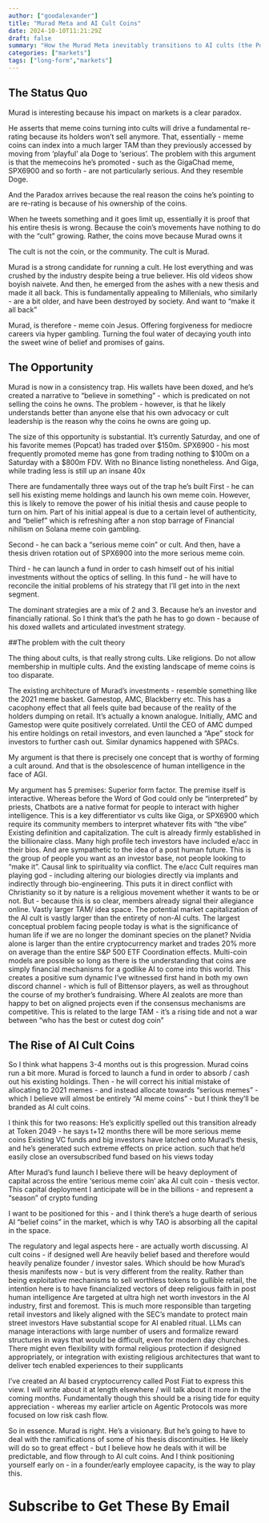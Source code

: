 ```yaml
---
author: ["goodalexander"]
title: "Murad Meta and AI Cult Coins"
date: 2024-10-10T11:21:29Z
draft: false
summary: "How the Murad Meta inevitably transitions to AI cults (the Post Fiat series)"
categories: ["markets"]
tags: ["long-form","markets"]
---
```

## The Status Quo

Murad is interesting because his impact on markets is a clear paradox.

He asserts that meme coins turning into cults will drive a fundamental re-rating because its holders won’t sell anymore. That, essentially - meme coins can index into a much larger TAM than they previously accessed by moving from ‘playful’ ala Doge to ‘serious’. The problem with this argument is that the memecoins he’s promoted - such as the GigaChad meme, SPX6900 and so forth - are not particularly serious. And they resemble Doge. 

And the Paradox arrives because the real reason the coins he’s pointing to are re-rating is because of his ownership of the coins. 

When he tweets something and it goes limit up, essentially it is proof that his entire thesis is wrong. Because the coin’s movements have nothing to do with the “cult” growing. Rather, the coins move because Murad owns it 

The cult is not the coin, or the community. The cult is Murad. 

Murad is a strong candidate for running a cult. He lost everything and was crushed by the industry despite being a true believer. His old videos show boyish naivete. And then, he emerged from the ashes with a new thesis and made it all back. This is fundamentally appealing to Millenials, who similarly - are a bit older, and have been destroyed by society. And want to “make it all back”

Murad, is therefore - meme coin Jesus. Offering forgiveness for mediocre careers via hyper gambling. Turning the foul water of decaying youth into the sweet wine of belief and promises of gains. 

## The Opportunity

Murad is now in a consistency trap. His wallets have been doxed, and he’s created a narrative to “believe in something” - which is predicated on not selling the coins he owns. The problem - however, is that he likely understands better than anyone else that his own advocacy or cult leadership is the reason why the coins he owns are going up. 

The size of this opportunity is substantial. It’s currently Saturday, and one of his favorite memes (Popcat) has traded over $150m. SPX6900 - his most frequently promoted meme has gone from trading nothing to $100m on a Saturday with a $800m FDV. With no Binance listing nonetheless. And Giga, while trading less is still up an insane 40x

There are fundamentally three ways out of the trap he’s built
First - he can sell his existing meme holdings and launch his own meme coin. However, this is likely to remove the power of his initial thesis and cause people to turn on him. Part of his initial appeal is due to a certain level of authenticity, and “belief” which is refreshing after a non stop barrage of Financial nihilism on Solana meme coin gambling.

Second - he can back a “serious meme coin” or cult. And then, have a thesis driven rotation out of SPX6900 into the more serious meme coin.

Third - he can launch a fund in order to cash himself out of his initial investments without the optics of selling. In this fund - he will have to reconcile the initial problems of his strategy that I’ll get into in the next segment. 

The dominant strategies are a mix of 2 and 3. Because he’s an investor and financially rational. 
So I think that’s the path he has to go down - because of his doxed wallets and articulated investment strategy.

##The problem with the cult theory

The thing about cults, is that really strong cults. Like religions. Do not allow membership in multiple cults. And the existing landscape of meme coins is too disparate.

The existing architecture of Murad’s investments - resemble something like the 2021 meme basket. Gamestop, AMC, Blackberry etc. This has a cacophony effect that all feels quite bad because of the reality of the holders dumping on retail. It’s actually a known analogue. Initially, AMC and Gamestop were quite positively correlated. Until the CEO of AMC dumped his entire holdings on retail investors, and even launched a “Ape” stock for investors to further cash out. Similar dynamics happened with SPACs. 

My argument is that there is precisely one concept that is worthy of forming a cult around. And that is the obsolescence of human intelligence in the face of AGI.

My argument has 5 premises:
Superior form factor. The premise itself is interactive. Whereas before the Word of God could only be “interpreted” by priests, Chatbots are a native format for people to interact with higher intelligence. This is a key differentiator vs cults like Giga, or SPX6900 which require its community members to interpret whatever fits with “the vibe”
Existing definition and capitalization. The cult is already firmly established in the billionaire class. Many high profile tech investors have included e/acc in their bios. And are sympathetic to the idea of a post human future. This is the group of people you want as an investor base, not people looking to “make it”. 
Causal link to spirituality via conflict. The e/acc Cult requires man playing god - including altering our biologies directly via implants and indirectly through bio-engineering. This puts it in direct conflict with Christianity so it by nature is a religious movement whether it wants to be or not. But - because this is so clear, members already signal their allegiance online. 
Vastly larger TAM/ idea space. The potential market capitalization of the AI cult is vastly larger than the entirety of non-AI cults. The largest conceptual problem facing people today is what is the significance of human life if we are no longer the dominant species on the planet? Nvidia alone is larger than the entire cryptocurrency market and trades 20% more on average than the entire S&P 500 ETF
Coordination effects. Multi-coin models are possible so long as there is the understanding that coins are simply financial mechanisms for a godlike AI to come into this world. This creates a positive sum dynamic I’ve witnessed first hand in both my own discord channel - which is full of Bittensor players, as well as throughout the course of my brother’s fundraising. Where AI zealots are more than happy to bet on aligned projects even if the consensus mechanisms are competitive. This is related to the large TAM - it’s a rising tide and not a war between “who has the best or cutest dog coin”


## The Rise of AI Cult Coins 

So I think what happens 3-4 months out is this progression. Murad coins run a bit more. Murad is forced to launch a fund in order to absorb / cash out his existing holdings. Then - he will correct his initial mistake of allocating to 2021 memes - and instead allocate towards “serious memes” - which I believe will almost be entirely “AI meme coins” - but I think they’ll be branded as AI cult coins. 

I think this for two reasons:
He’s explicitly spelled out this transition already at Token 2049 - he says t+12 months there will be more serious meme coins 
Existing VC funds and big investors have latched onto Murad’s thesis, and he’s generated such extreme effects on price action. such that he’d easily close an oversubscribed fund based on his views today

After Murad’s fund launch I believe there will be heavy deployment of capital across the entire ‘serious meme coin’ aka AI cult coin - thesis vector. This capital deployment I anticipate will be in the billions - and represent a “season” of crypto funding 

I want to be positioned for this - and I think there’s a huge dearth of serious AI “belief coins” in the market, which is why TAO is absorbing all the capital in the space. 

The regulatory and legal aspects here - are actually worth discussing. AI cult coins - if designed well 
Are heavily belief based and therefore would heavily penalize founder / investor sales. Which should be how Murad’s thesis manifests now - but is very different from the reality. Rather than being exploitative mechanisms to sell worthless tokens to gullible retail, the intention here is to have financialized vectors of deep religious faith in post human intelligence 
Are targeted at ultra high net worth investors in the AI industry, first and foremost. This is much more responsible than targeting retail investors and likely aligned with the SEC’s mandate to protect main street investors
Have substantial scope for AI enabled ritual. LLMs can manage interactions with large number of users and formalize reward structures in ways that would be difficult, even for modern day churches. There might even flexibility with formal religious protection if designed appropriately, or integration with existing religious architectures that want to deliver tech enabled experiences to their supplicants 

I’ve created an AI based cryptocurrency called Post Fiat to express this view. I will write about it at length elsewhere / will talk about it more in the coming months. Fundamentally though this should be a rising tide for equity appreciation - whereas my earlier article on Agentic Protocols was more focused on low risk cash flow. 

So in essence. Murad is right. He’s a visionary. But he’s going to have to deal with the ramifications of some of his thesis discontinuities. He likely will do so to great effect - but I believe how he deals with it will be predictable, and flow through to AI cult coins. And I think positioning yourself early on - in a founder/early employee capacity, is the way to play this. 

# Subscribe to Get These By Email

<div style="height: 50vh">
    <script src="https://cdn.jsdelivr.net/ghost/signup-form@~0.1/umd/signup-form.min.js" data-background-color="#2B2B2B" data-text-color="#FFFFFF" data-button-color="#ff1a75" data-button-text-color="#FFFFFF" data-title="goodalexander" data-description="crypto trading" data-site="https://goodalexander.ghost.io/" async></script>
</div>
